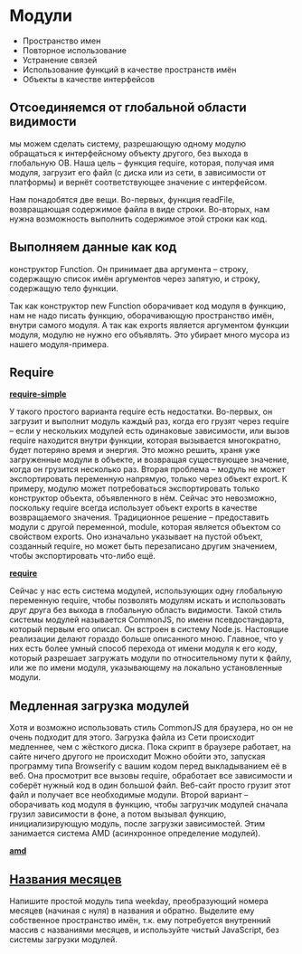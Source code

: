 # Модули

* Пространство имен
* Повторное использование
* Устранение связей
* Использование функций в качестве пространств имён
* Объекты в качестве интерфейсов

## Отсоединяемся от глобальной области видимости

мы можем сделать систему, разрешающую одному модулю обращаться к интерфейсному объекту другого, без выхода в глобальную ОВ. Наша цель – функция require, которая, получая имя модуля, загрузит его файл (с диска или из сети, в зависимости от платформы) и вернёт соответствующее значение с интерфейсом.

Нам понадобятся две вещи. Во-первых, функция readFile, возвращающая содержимое файла в виде строки. Во-вторых, нам нужна возможность выполнить содержимое этой строки как код.

## Выполняем данные как код

конструктор Function. Он принимает два аргумента – строку, содержащую список имён аргументов через запятую, и строку, содержащую тело функции.

Так как конструктор new Function оборачивает код модуля в функцию, нам не надо писать функцию, оборачивающую пространство имён, внутри самого модуля. А так как exports является аргументом функции модуля, модулю не нужно его объявлять. Это убирает много мусора из нашего модуля-примера.

## Require

**[require-simple](./require-simple.js)**

У такого простого варианта require есть недостатки. Во-первых, он загрузит и выполнит модуль каждый раз, когда его грузят через require – если у нескольких модулей есть одинаковые зависимости, или вызов require находится внутри функции, которая вызывается многократно, будет потеряно время и энергия.
Это можно решить, храня уже загруженные модули в объекте, и возвращая существующее значение, когда он грузится несколько раз.
Вторая проблема – модуль не может экспортировать переменную напрямую, только через объект export. К примеру, модулю может потребоваться экспортировать только конструктор объекта, объявленного в нём. Сейчас это невозможно, поскольку require всегда использует объект exports в качестве возвращаемого значения.
Традиционное решение – предоставить модули с другой переменной, module, которая является объектом со свойством exports. Оно изначально указывает на пустой объект, созданный require, но может быть перезаписано другим значением, чтобы экспортировать что-либо ещё.

**[require](./require.js)**

Сейчас у нас есть система модулей, использующих одну глобальную переменную require, чтобы позволять модулям искать и использовать друг друга без выхода в глобальную область видимости.
Такой стиль системы модулей называется CommonJS, по имени псевдостандарта, который первым его описал. Он встроен в систему Node.js. Настоящие реализации делают гораздо больше описанного мною. Главное, что у них есть более умный способ перехода от имени модуля к его коду, который разрешает загружать модули по относительному пути к файлу, или же по имени модуля, указывающему на локально установленные модули.

## Медленная загрузка модулей

Хотя и возможно использовать стиль CommonJS для браузера, но он не очень подходит для этого. Загрузка файла из Сети происходит медленнее, чем с жёсткого диска. Пока скрипт в браузере работает, на сайте ничего другого не происходит
Можно обойти это, запуская программу типа Browserify с вашим кодом перед выкладыванием её в веб. Она просмотрит все вызовы require, обработает все зависимости и соберёт нужный код в один большой файл. Веб-сайт просто грузит этот файл и получает все необходимые модули.
Второй вариант – оборачивать код модуля в функцию, чтобы загрузчик модулей сначала грузил зависимости в фоне, а потом вызывал функцию, инициализирующую модуль, после загрузки зависимостей. Этим занимается система AMD (асинхронное определение модулей).

**[amd](./amd.js)**

## [Названия месяцев](./months.js)

Напишите простой модуль типа weekday, преобразующий номера месяцев (начиная с нуля) в названия и обратно. Выделите ему собственное пространство имён, т.к. ему потребуется внутренний массив с названиями месяцев, и используйте чистый JavaScript, без системы загрузки модулей.